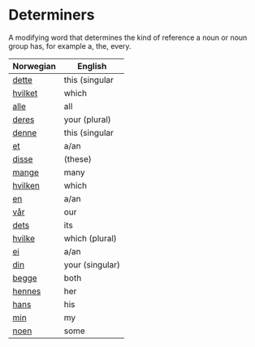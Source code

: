 # Determiners

A modifying word that determines the kind of reference a noun or noun group has, for example a, the, every.

| Norwegian | English |
| --- | --- |
| [dette](https://www.ordnett.no/search?language=no&phrase=dette) | this (singular |  neuter) |
| [hvilket](https://www.ordnett.no/search?language=no&phrase=hvilket) | which | i |
| [alle](https://www.ordnett.no/search?language=no&phrase=alle) | all |  |
| [deres](https://www.ordnett.no/search?language=no&phrase=deres) | your (plural) | None |
| [denne](https://www.ordnett.no/search?language=no&phrase=denne) | this (singular |  masculine and femenine) |
| [et](https://www.ordnett.no/search?language=no&phrase=et) | a/an | i |
| [disse](https://www.ordnett.no/search?language=no&phrase=disse) | (these) |  |
| [mange](https://www.ordnett.no/search?language=no&phrase=mange) | many |  |
| [hvilken](https://www.ordnett.no/search?language=no&phrase=hvilken) | which | m |
| [en](https://www.ordnett.no/search?language=no&phrase=en) | a/an | m |
| [vår](https://www.ordnett.no/search?language=no&phrase=vår) | our |  |
| [dets](https://www.ordnett.no/search?language=no&phrase=dets) | its | i |
| [hvilke](https://www.ordnett.no/search?language=no&phrase=hvilke) | which (plural) |  |
| [ei](https://www.ordnett.no/search?language=no&phrase=ei) | a/an | f |
| [din](https://www.ordnett.no/search?language=no&phrase=din) | your (singular) |  |
| [begge](https://www.ordnett.no/search?language=no&phrase=begge) | both |  |
| [hennes](https://www.ordnett.no/search?language=no&phrase=hennes) | her | f |
| [hans](https://www.ordnett.no/search?language=no&phrase=hans) | his | m |
| [min](https://www.ordnett.no/search?language=no&phrase=min) | my |  |
| [noen](https://www.ordnett.no/search?language=no&phrase=noen) | some |  |

